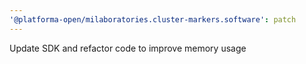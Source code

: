 ```yaml
---
'@platforma-open/milaboratories.cluster-markers.software': patch
---
```


Update SDK and refactor code to improve memory usage
